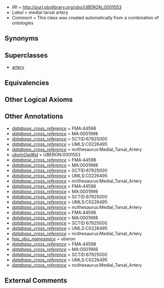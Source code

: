  * *IRI* = http://purl.obolibrary.org/obo/UBERON_0001553
 * *Label* = medial tarsal artery
 * *Comment* = This class was created automatically from a combination of ontologies

## Synonyms


## Superclasses

 * [artery](../../UBERON/37/UBERON_0001637.md)

## Equivalencies


## Other Logical Axioms


## Other Annotations

 * *[database_cross_reference](../../ef/oboInOwl#hasDbXref.md)* = FMA:44598
 * *[database_cross_reference](../../ef/oboInOwl#hasDbXref.md)* = MA:0001998
 * *[database_cross_reference](../../ef/oboInOwl#hasDbXref.md)* = SCTID:67925000
 * *[database_cross_reference](../../ef/oboInOwl#hasDbXref.md)* = UMLS:C0226495
 * *[database_cross_reference](../../ef/oboInOwl#hasDbXref.md)* = ncithesaurus:Medial_Tarsal_Artery
 * *[oboInOwl#id](../../id/oboInOwl#id.md)* = UBERON:0001553
 * *[database_cross_reference](../../ef/oboInOwl#hasDbXref.md)* = FMA:44598
 * *[database_cross_reference](../../ef/oboInOwl#hasDbXref.md)* = MA:0001998
 * *[database_cross_reference](../../ef/oboInOwl#hasDbXref.md)* = SCTID:67925000
 * *[database_cross_reference](../../ef/oboInOwl#hasDbXref.md)* = UMLS:C0226495
 * *[database_cross_reference](../../ef/oboInOwl#hasDbXref.md)* = ncithesaurus:Medial_Tarsal_Artery
 * *[database_cross_reference](../../ef/oboInOwl#hasDbXref.md)* = FMA:44598
 * *[database_cross_reference](../../ef/oboInOwl#hasDbXref.md)* = MA:0001998
 * *[database_cross_reference](../../ef/oboInOwl#hasDbXref.md)* = SCTID:67925000
 * *[database_cross_reference](../../ef/oboInOwl#hasDbXref.md)* = UMLS:C0226495
 * *[database_cross_reference](../../ef/oboInOwl#hasDbXref.md)* = ncithesaurus:Medial_Tarsal_Artery
 * *[database_cross_reference](../../ef/oboInOwl#hasDbXref.md)* = FMA:44598
 * *[database_cross_reference](../../ef/oboInOwl#hasDbXref.md)* = MA:0001998
 * *[database_cross_reference](../../ef/oboInOwl#hasDbXref.md)* = SCTID:67925000
 * *[database_cross_reference](../../ef/oboInOwl#hasDbXref.md)* = UMLS:C0226495
 * *[database_cross_reference](../../ef/oboInOwl#hasDbXref.md)* = ncithesaurus:Medial_Tarsal_Artery
 * *[has_obo_namespace](../../ce/oboInOwl#hasOBONamespace.md)* = uberon
 * *[database_cross_reference](../../ef/oboInOwl#hasDbXref.md)* = FMA:44598
 * *[database_cross_reference](../../ef/oboInOwl#hasDbXref.md)* = MA:0001998
 * *[database_cross_reference](../../ef/oboInOwl#hasDbXref.md)* = SCTID:67925000
 * *[database_cross_reference](../../ef/oboInOwl#hasDbXref.md)* = UMLS:C0226495
 * *[database_cross_reference](../../ef/oboInOwl#hasDbXref.md)* = ncithesaurus:Medial_Tarsal_Artery

## External Comments

